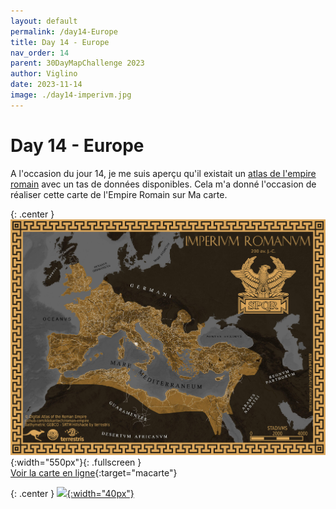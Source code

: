 ```yaml
---
layout: default
permalink: /day14-Europe
title: Day 14 - Europe
nav_order: 14
parent: 30DayMapChallenge 2023
author: Viglino
date: 2023-11-14
image: ./day14-imperivm.jpg
---
```

# Day 14 - Europe

A l'occasion du jour 14, je me suis aperçu qu'il existait un [atlas de l'empire romain](https://github.com/klokantech/roman-empire/) avec un tas de données disponibles. Cela m'a donné l'occasion de réaliser cette carte de l'Empire Romain sur Ma carte.

{: .center }
![](./day14-imperivm.jpg){:width="550px"}{: .fullscreen }    
[Voir la carte en ligne](https://macarte.ign.fr/carte/Cr5MpI/IMPERIVM-ROMANUM){:target="macarte"}

{: .center }
[![](https://upload.wikimedia.org/wikipedia/commons/5/5a/X_icon_2.svg){:width="40px"}](https://twitter.com/jmviglino/status/1724321250950967346)

